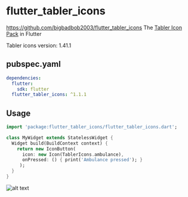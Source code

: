 # flutter_tabler_icons
https://github.com/bigbadbob2003/flutter_tabler_icons
The [Tabler Icon Pack](https://github.com/tabler/tabler-icons) in Flutter

Tabler icons version: 1.41.1

## pubspec.yaml
```yml
dependencies:
  flutter:
    sdk: flutter
  flutter_tabler_icons: ^1.1.1
```

## Usage
```Dart
import 'package:flutter_tabler_icons/flutter_tabler_icons.dart';

class MyWidget extends StatelessWidget {
  Widget build(BuildContext context) {
    return new IconButton(
      icon: new Icon(TablerIcons.ambulance),
      onPressed: () { print('Ambulance pressed'); }
     );
  }
}
```
![alt text](https://github.com/bigbadbob2003/flutter_tabler_icons/raw/master/.github/screenshot.png)
